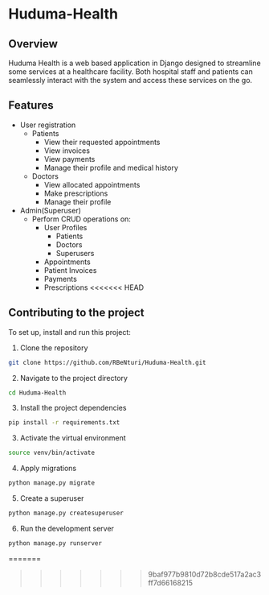 # Huduma-Health
## Overview
Huduma Health is a web based application in Django designed to streamline some services at a healthcare facility. Both hospital staff and patients can seamlessly interact with the system and access these services on the go.
## Features
- User registration
  - Patients
      - View their requested appointments
      - View invoices
      - View payments
      - Manage their profile and medical history
  - Doctors
      - View allocated appointments
      - Make prescriptions
      - Manage their profile
- Admin(Superuser)
  - Perform CRUD operations on:
    - User Profiles
      - Patients
      - Doctors
      - Superusers
    - Appointments
    - Patient Invoices
    - Payments
    - Prescriptions
<<<<<<< HEAD
## Contributing to the project
To set up, install and run this project:
1. Clone the repository
```bash
git clone https://github.com/RBeNturi/Huduma-Health.git
```
2. Navigate to the project directory
```bash
cd Huduma-Health
```
3. Install the project dependencies
```bash
pip install -r requirements.txt
```
3. Activate the virtual environment
```bash
source venv/bin/activate
```
4. Apply migrations
```bash
python manage.py migrate
```
5. Create a superuser
```bash
python manage.py createsuperuser
```
6. Run the development server
```bash
python manage.py runserver
```
=======

>>>>>>> 9baf977b9810d72b8cde517a2ac3ff7d66168215
